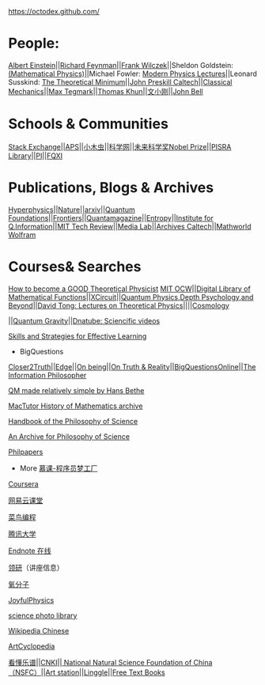 https://octodex.github.com/

#  People:
 [Albert Einstein](https://einsteinpapers.press.princeton.edu/)||[Richard Feynman](http://www.feynman.com/)||[Frank Wilczek](https://web.mit.edu/physics/people/faculty/wilczek_frank.html)||Sheldon Goldstein: [(Mathematical Physics)](http://sites.math.rutgers.edu/~oldstein/quote.html)||Michael Fowler: [Modern Physics Lectures](http://galileo.phys.virginia.edu/classes/252/home.html)||Leonard Susskind: [The Theoretical Minimum](http://theoreticalminimum.com)||[John Preskill Caltech](http://www.theory.caltech.edu/people/preskill/index.html)||[Classical Mechanics](http://farside.ph.utexas.edu/teaching/301/lectures/)||[Max Tegmark](http://space.mit.edu/home/tegmark/popular.html)||[Thomas Khun](http://www.uky.edu/~eushe2/Pajares/Kuhnsnap.html)||[文小刚](http://dao.mit.edu/~wen/)||[John Bell](http://www-groups.dcs.st-and.ac.uk/~history/Biographies/Bell_John.html)

#  Schools & Communities
[Stack Exchange](https://physics.stackexchange.com/)||[APS](https://www.aps.org/)||[小木虫](http://muchong.com/bbs/)||[科学网](http://www.sciencenet.cn/)||[未来科学奖](http://futureforum.org.cn/Home/nav/155.html)[Nobel Prize](https://www.nobelprize.org/)||[PISRA Library](http://pirsa.org/search)||[PI](https://insidetheperimeter.ca/)||[FQXI](https://fqxi.org/community)

# Publications, Blogs & Archives

[Hyperphysics](http://hyperphysics.phy-astr.gsu.edu/hbase/index.html)||[Nature](https://www.nature.com/)||[arxiv](https://arxiv.org/)||[Quantum Foundations](http://www.ijqf.org/)||[Frontiers](https://www.frontiersin.org/)||[Quantamagazine](https://www.quantamagazine.org/)||[Entropy](https://www.mdpi.com/journal/entropy)||[Institute for Q.Information](http://iqim.caltech.edu/)||[MIT Tech Review](https://www.technologyreview.com/)||[Media Lab](https://www.media.mit.edu/)||[Archives Caltech](http://archives.caltech.edu/)||[Mathworld Wolfram](http://mathworld.wolfram.com/)

# Courses& Searches
[How to become a GOOD Theoretical Physicist](http://www.staff.science.uu.nl/~gadda001/goodtheorist/index.html)
[MIT OCW](https://ocw.mit.edu/index.htm)||[Digital Library of Mathematical Functions](https://dlmf.nist.gov/)||[XCircuit](http://opencircuitdesign.com/xcircuit/)||[Quantum Physics,Depth Psychology,and Beyond](http://www.integralscience.org/psyche-physis.html#fn3)||[David Tong: Lectures on Theoretical Physics](http://www.damtp.cam.ac.uk/user/tong/teaching.html)||||[Cosmology](http://abyss.uoregon.edu/~js/cosmo/index.html)

||[Quantum Gravity](http://www.damtp.cam.ac.uk/research/gr/public/qg_home.html)||[Dnatube: Sciencific videos](https://www.dnatube.com/)

[Skills and Strategies for Effective Learning](https://www.asa3.org/ASA/education/learn/study-skills.htm#i)

- BigQuestions

[Closer2Truth](https://www.closertotruth.com/)||[Edge](https://www.edge.org/)||[On being](https://onbeing.org/)||[On Truth & Reality](https://www.spaceandmotion.com/)||[BigQuestionsOnline](https://www.bigquestionsonline.com/)||[The Information Philosopher](http://www.informationphilosopher.com/)

[QM made relatively simple by Hans Bethe](http://bethe.cornell.edu/index.html)

[MacTutor History of Mathematics archive](http://www-groups.dcs.st-and.ac.uk/~history/)

[Handbook of the Philosophy of Science](https://www.johnwoods.ca/HPS/)

[An Archive for Philosophy of Science](http://philsci-archive.pitt.edu/)

[Philpapers](https://philpapers.org/)

- More
[慕课-程序员梦工厂](https://www.imooc.com/)

[Coursera](https://www.coursera.org/courses)

[网易云课堂](https://study.163.com/)

[菜鸟编程](http://www.runoob.com/cprogramming/c-tutorial.html)

[腾讯大学](https://daxue.qq.com/)

[Endnote 在线](https://access.clarivate.com/login?app=endnote)

[领研](https://www.linkresearcher.com/)（讲座信息）

[氧分子](https://www.yangfenzi.com/)

[JoyfulPhysics](http://www.joyfulphysics.net/)

[science photo library](https://www.sciencephoto.com/)

[Wikipedia Chinese](http://zy.zwbk.org/index.php/%E9%A6%96%E9%A1%B5)

[ArtCyclopedia](http://www.artcyclopedia.com/)

[看懂乐谱](https://www.songsterr.com/a/wsa/queen-bohemian-rhapsody-tab-s270t4)||[CNKI](http://dir.cnki.net/)||[ National Natural Science Foundation of China （NSFC）](http://or.nsfc.gov.cn/)||[Art station](https://www.artstation.com/)||[Linggle](http://linggle.com/)||[Free Text Books](http://www.collegeopentextbooks.org/physics-reviews/)


